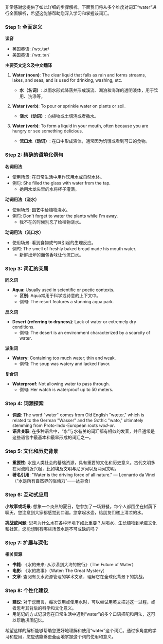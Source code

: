 非常感谢您提供了如此详细的步骤解析。下面我们将从多个维度对词汇“water”进行全面解析，希望这能够帮助您深入学习和掌握该词汇。

### Step 1: 全面定义

**读音**
- 英国英语: /ˈwɔː.tər/
- 美国英语: /ˈwɑː.tər/

**主要英文定义及中文翻译**
1. **Water (noun)**: The clear liquid that falls as rain and forms streams, lakes, and seas, and is used for drinking, washing, etc. 
   - **水（名词）**: 以雨水形式降落并形成溪流、湖泊和海洋的透明液体，用于饮用、洗涤等。

2. **Water (verb)**: To pour or sprinkle water on plants or soil.
   - **浇水（动词）**: 向植物或土壤浇或者撒水。

3. **Water (verb)**: To form a liquid in your mouth, often because you are hungry or see something delicious.
   - **流口水（动词）**: 在口中形成液体，通常因为饥饿或看到可口的食物。

### Step 2: 精确的语境化例句

**名词用法**
- 使用场景: 在日常生活中用作饮用水或自然水体。
- 例句: She filled the glass with water from the tap.
  - 她用水龙头里的水将杯子灌满。

**动词用法（浇水）**
- 使用场景: 园艺中给植物浇水。
- 例句: Don't forget to water the plants while I'm away.
  - 我不在的时候别忘了给植物浇水。

**动词用法（流口水）**
- 使用场景: 看到食物或气味引起的生理反应。
- 例句: The smell of freshly baked bread made his mouth water.
  - 新鲜出炉的面包香味让他流口水。

### Step 3: 词汇的亲属

**同义词**
- **Aqua**: Usually used in scientific or poetic contexts. 
  - **区别**: Aqua常用于科学或诗意的上下文中。
  - 例句: The resort features a stunning aqua park.

**反义词**
- **Desert (referring to dryness)**: Lack of water or extremely dry conditions.
  - 例句: The desert is an environment characterized by a scarcity of water.

**派生词**
- **Watery**: Containing too much water; thin and weak.
  - 例句: The soup was watery and lacked flavor.

**复合词**
- **Waterproof**: Not allowing water to pass through.
  - 例句: Her watch is waterproof up to 50 meters.

### Step 4: 词源探索

- **词源**: The word "water" comes from Old English "wæter," which is related to the German "Wasser" and the Gothic "wato," ultimately stemming from Proto-Indo-European roots *wod-or*.
- **语言关联**: 在多种语言中，“水”与水有关的词汇都有相似的发音，并且通常是这些语言中最基本和最早形成的词汇之一。

### Step 5: 文化和历史背景

- **重要性**: 水是人类社会的基础资源，具有重要的文化和历史意义。古代文明多在河流附近兴起，比如埃及文明与尼罗河以及两河文明。
- **著名引用**: "Water is the driving force of all nature." — Leonardo da Vinci （“水是所有自然界的驱动力”——达芬奇）

### Step 6: 互动式应用

**小故事或场景**: 想象一个炎热的夏日，您参加了一场野餐。每个人都围坐在树荫下聊天，您注意到大家都感觉到口渴。您拿起水壶，给朋友们递上清凉的水。

**挑战或问题**: 思考为什么水在各种环境下如此重要？从喝水、生长植物到承载文化和社区，您能想到有哪些场景水是不可或缺的吗？

### Step 7: 扩展与深化

**相关资源**
- **书籍**: 《水的未来: 从沙漠到大海的旅行》（The Future of Water）
- **电影**: 《水的故事》（Water: The Great Mystery）
- **文章**: 查阅有关水资源管理的学术文章，理解它在全球化背景下的挑战。

### Step 8: 个性化建议

- **建议**: 对于您而言，每次饮用或使用水时，可以尝试用英文描述这一过程，或者思考其背后的科学和文化意义。
- 用笔记的方式记录您在日常生活中遇到“water”的多个口语搭配和用法，这可以帮助巩固记忆。

希望这样的解析能够帮助您更好地理解和使用“water”这个词汇。通过多角度的学习和应用，您应该能够更全面地掌握这个词的使用和意义。